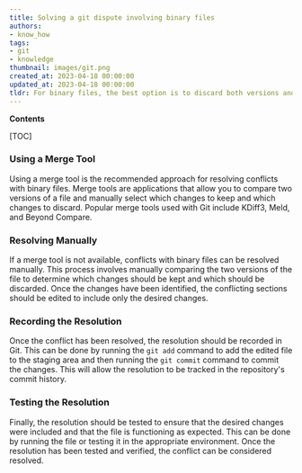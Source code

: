 ```yaml
---
title: Solving a git dispute involving binary files
authors:
- know_how
tags:
- git
- knowledge
thumbnail: images/git.png
created_at: 2023-04-18 00:00:00
updated_at: 2023-04-18 00:00:00
tldr: For binary files, the best option is to discard both versions and manually merge the files.
---
```


**Contents**

[TOC]

### Using a Merge Tool

Using a merge tool is the recommended approach for resolving conflicts with binary files. Merge tools are applications that allow you to compare two versions of a file and manually select which changes to keep and which changes to discard. Popular merge tools used with Git include KDiff3, Meld, and Beyond Compare.

### Resolving Manually

If a merge tool is not available, conflicts with binary files can be resolved manually. This process involves manually comparing the two versions of the file to determine which changes should be kept and which should be discarded. Once the changes have been identified, the conflicting sections should be edited to include only the desired changes.

### Recording the Resolution

Once the conflict has been resolved, the resolution should be recorded in Git. This can be done by running the `git add` command to add the edited file to the staging area and then running the `git commit` command to commit the changes. This will allow the resolution to be tracked in the repository's commit history.

### Testing the Resolution

Finally, the resolution should be tested to ensure that the desired changes were included and that the file is functioning as expected. This can be done by running the file or testing it in the appropriate environment. Once the resolution has been tested and verified, the conflict can be considered resolved.
